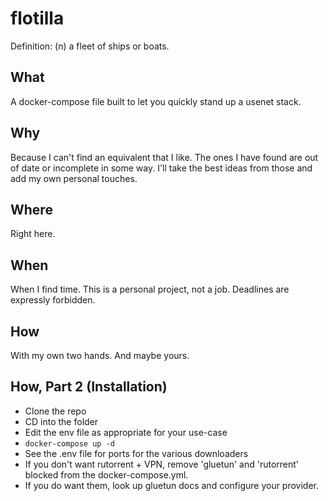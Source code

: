 # flotilla

Definition: (n) a fleet of ships or boats. 

## What

A docker-compose file built to let you quickly stand up a usenet stack. 

## Why

Because I can't find an equivalent that I like. The ones I have found are out of date or incomplete in some way. I'll take the best ideas from those and add my own personal touches. 

## Where

Right here. 

## When

When I find time. This is a personal project, not a job. Deadlines are expressly forbidden. 

## How

With my own two hands. And maybe yours. 

## How, Part 2 (Installation)

- Clone the repo
- CD into the folder
- Edit the env file as appropriate for your use-case
- `docker-compose up -d`
- See the .env file for ports for the various downloaders
- If you don't want rutorrent + VPN, remove 'gluetun' and 'rutorrent' blocked from the docker-compose.yml.
- If you do want them, look up gluetun docs and configure your provider. 
